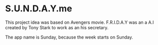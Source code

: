 # S.U.N.D.A.Y.me
This project idea was based on Avengers movie. F.R.I.D.A.Y was an a A.I created by Tony Stark to work as an his secretary.

The app name is Sunday, because the week starts on Sunday.
